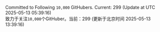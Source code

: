 Committed to Following `10,000` GitHubers. Current: <!-- FOLLOWING_COUNT -->299<!-- FOLLOWING_COUNT --> (Update at UTC <!-- LAST_UPDATED -->2025-05-13 05:39:16<!-- LAST_UPDATED -->)<br>
致力于关注`10,000`个GitHuber。当前：<!-- FOLLOWING_COUNT -->299<!-- FOLLOWING_COUNT --> (更新于北京时间 <!-- LAST_UPDATED_CST -->2025-05-13 13:39:16<!-- LAST_UPDATED_CST -->)
